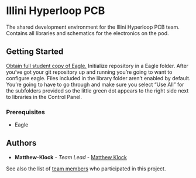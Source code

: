 # Illini Hyperloop PCB

The shared development environment for the Illini Hyperloop PCB team. Contains all libraries and schematics for the electronics on the pod. 

## Getting Started

[Obtain full student copy of Eagle.](https://www.autodesk.com/education/free-software/eagle)
Initialize repository in a Eagle folder. 
After you’ve got your git repository up and running you’re going to want to configure eagle. Files included in the library folder aren’t enabled by default. You’re going to have to go through and make sure you select “Use All” for the subfolders provided so the little green dot appears to the right side next to libraries in the Control Panel.

### Prerequisites

* Eagle 


## Authors

* **Matthew-Klock** - *Team Lead* - [Matthew Klock](https://github.com/Matthew-Klock)

See also the list of [team members](https://github.com/Matthew-Klock/Illini-Hyperloop-PCB/contributors) who participated in this project.
